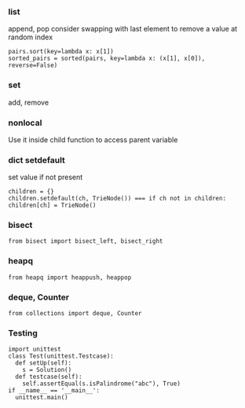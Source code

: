### list
append, pop
consider swapping with last element to remove a value at random index
```pyhton
pairs.sort(key=lambda x: x[1])
sorted_pairs = sorted(pairs, key=lambda x: (x[1], x[0]), reverse=False)
```
### set
add, remove

### nonlocal
Use it inside child function to access parent variable

### dict setdefault
set value if not present
```pyhton
children = {}
children.setdefault(ch, TrieNode()) === if ch not in children: children[ch] = TrieNode()
```
### bisect
```pyhton
from bisect import bisect_left, bisect_right
```
### heapq
```pyhton
from heapq import heappush, heappop
```
### deque, Counter
```pyhton
from collections import deque, Counter
```
### Testing
```pyhton
import unittest
class Test(unittest.Testcase):
  def setUp(self):
    s = Solution()
  def testcase(self):
    self.assertEqual(s.isPalindrome("abc"), True)
if __name__ == '__main__':
  unittest.main()
```
